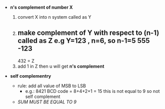 - **n's complement of number X**
	1. convert X into n system called as Y
	2. make complement of Y with respect to (n-1) called as Z
		e.g Y=123 , n=6, so n-1=5
		  555
		-123
		-----
		432 = Z
	3. add 1 in Z then u will get **n's complement**

- **self complementry**
	- rule: add all value of MSB to LSB
		- e.g.: 8421 BCD code = 8+4+2+1 = 15
		  this is not equal to 9 so not self complement
	- *SUM MUST BE EQUAL TO 9*
		  


